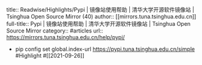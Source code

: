 title:: Readwise/Highlights/Pypi | 镜像站使用帮助 | 清华大学开源软件镜像站 | Tsinghua Open Source Mirror (40)
author:: [[mirrors.tuna.tsinghua.edu.cn]]
full-title:: Pypi | 镜像站使用帮助 | 清华大学开源软件镜像站 | Tsinghua Open Source Mirror
category:: #articles
url:: https://mirrors.tuna.tsinghua.edu.cn/help/pypi/

- pip config set global.index-url https://pypi.tuna.tsinghua.edu.cn/simple #Highlight #[[2021-09-26]]